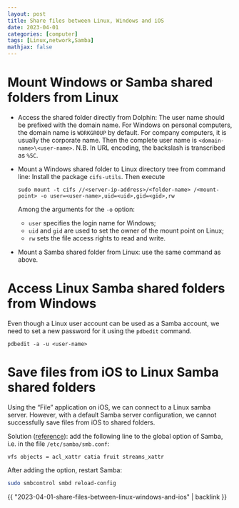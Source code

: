```yaml
---
layout: post
title: Share files between Linux, Windows and iOS
date: 2023-04-01
categories: [computer]
tags: [Linux,network,Samba]
mathjax: false
---
```


# Mount Windows or Samba shared folders from Linux

-   Access the shared folder directly from Dolphin: The user name should be prefixed with the domain name. For Windows on personal computers, the domain name is `WORKGROUP` by default. For company computers, it is usually the corporate name. Then the complete user name is `<domain-name>\<user-name>`. N.B. In URL encoding, the backslash is transcribed as `%5C`.
-   Mount a Windows shared folder to Linux directory tree from command line: Install the package `cifs-utils`. Then execute
    
    ```text
    sudo mount -t cifs //<server-ip-address>/<folder-name> /<mount-point> -o user=<user-name>,uid=<uid>,gid=<gid>,rw
    ```
    
    Among the arguments for the `-o` option:
    
    -   `user` specifies the login name for Windows;
    -   `uid` and `gid` are used to set the owner of the mount point on Linux;
    -   `rw` sets the file access rights to read and write.
-   Mount a Samba shared folder from Linux: use the same command as above.


# Access Linux Samba shared folders from Windows

Even though a Linux user account can be used as a Samba account, we need to set a new password for it using the `pdbedit` command.

```text
pdbedit -a -u <user-name>
```


# Save files from iOS to Linux Samba shared folders

Using the &ldquo;File&rdquo; application on iOS, we can connect to a Linux samba server. However, with a default Samba server configuration, we cannot successfully save files from iOS to shared folders.

Solution ([reference](https://unix.stackexchange.com/a/487094)): add the following line to the global option of Samba, i.e. in the file `/etc/samba/smb.conf`:

```text
vfs objects = acl_xattr catia fruit streams_xattr
```

After adding the option, restart Samba:

```bash
sudo smbcontrol smbd reload-config
```

{{ "2023-04-01-share-files-between-linux-windows-and-ios" | backlink }}
